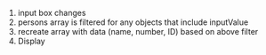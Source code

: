 1) input box changes
2) persons array is filtered for any objects that include inputValue
3) recreate array with data (name, number, ID) based on above filter
4) Display